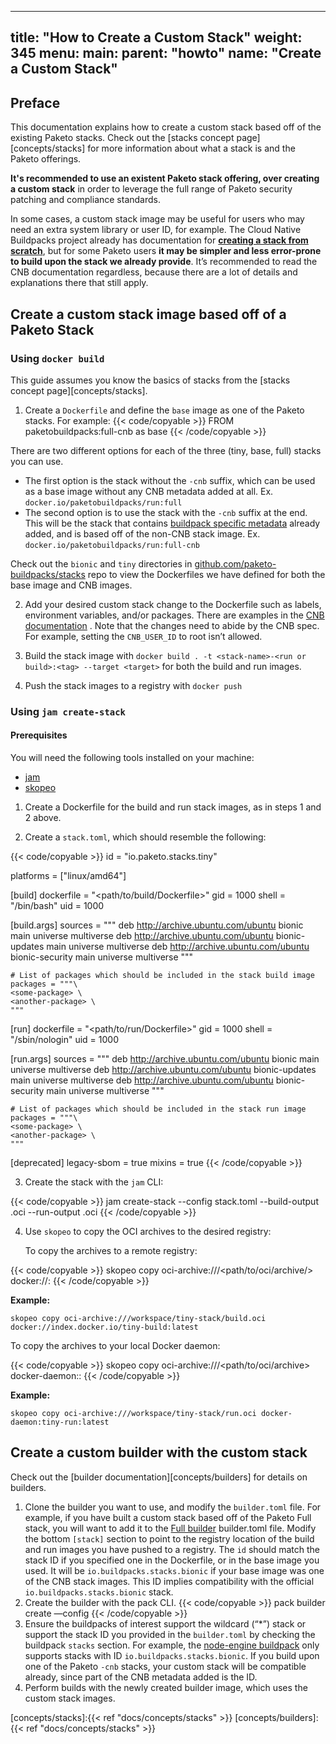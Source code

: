 
---
title: "How to Create a Custom Stack"
weight: 345
menu:
  main:
    parent: "howto"
    name: "Create a Custom Stack"
---

## Preface
This documentation explains how to create a custom stack based off of the
existing Paketo stacks. Check out the [stacks concept page][concepts/stacks]
for more information about what a stack is and the Paketo offerings. 

**It's recommended to use an existent Paketo stack offering, over creating a custom
stack** in order to leverage the full range of Paketo security patching
and compliance standards.

In some cases, a custom stack image may be useful for users who may need an
extra system library or user ID, for example. The Cloud Native Buildpacks
project already has documentation for [**creating a stack from
scratch**](https://buildpacks.io/docs/operator-guide/create-a-stack/), but for
some Paketo users **it may be simpler and less error-prone to build upon the
stack we already provide**. It’s recommended to read the CNB documentation
regardless, because there are a lot of details and explanations there that
still apply.



## Create a custom stack image based off of a Paketo Stack

### Using `docker build`
This guide assumes you know the basics of stacks from the [stacks concept page][concepts/stacks].
1. Create a `Dockerfile` and define the `base` image as one of the Paketo stacks. For example:
{{< code/copyable >}}
FROM paketobuildpacks:full-cnb as base
{{< /code/copyable >}}

There are two different options for each of the three (tiny, base, full) stacks you can use.
- The first option is the stack without the `-cnb` suffix, which can be used as a base image
without any CNB metadata added at all. Ex. `docker.io/paketobuildpacks/run:full`
 - The second option is to use the stack with the `-cnb` suffix at the end.
   This will be the stack that contains [buildpack specific
   metadata](https://github.com/buildpacks/spec/blob/main/platform.md#stacks)
   already added, and is based off of the non-CNB stack image. Ex.
   `docker.io/paketobuildpacks/run:full-cnb`

Check out the `bionic` and `tiny` directories in
[github.com/paketo-buildpacks/stacks](https://github.com/paketo-buildpacks/stacks)
repo to view the Dockerfiles we have defined for both the base image and CNB images.

2. Add your desired custom stack change to the Dockerfile such as labels,
   environment variables, and/or packages. There are examples in the [CNB
   documentation](https://buildpacks.io/docs/operator-guide/create-a-stack/) .
   Note that the changes need to abide by the CNB spec. For example, setting
   the `CNB_USER_ID` to root isn’t allowed.

3. Build the stack image with  `docker build . -t <stack-name>-<run or
   build>:<tag> --target <target>` for both the build and run images.
4. Push the stack images to a registry with `docker push`


### Using `jam create-stack`

#### Prerequisites
You will need the following tools installed on your machine:
<!-- spellchecker-disable -->
- [jam](https://github.com/paketo-buildpacks/jam)
- [skopeo](https://github.com/containers/skopeo)
<!-- spellchecker-enable-->

1. Create a Dockerfile for the build and run stack images, as in steps 1 and 2 above.

2. Create a `stack.toml`, which should resemble the following:

<!-- spellchecker-disable -->

{{< code/copyable >}}
id = "io.paketo.stacks.tiny"

platforms = ["linux/amd64"]

[build] 
  dockerfile = "<path/to/build/Dockerfile>"
  gid = 1000
  shell = "/bin/bash"
  uid = 1000

  [build.args]
    sources = """
    deb http://archive.ubuntu.com/ubuntu bionic main universe multiverse
    deb http://archive.ubuntu.com/ubuntu bionic-updates main universe multiverse
    deb http://archive.ubuntu.com/ubuntu bionic-security main universe multiverse
    """

    # List of packages which should be included in the stack build image
    packages = """\
    <some-package> \
    <another-package> \
    """

[run]
  dockerfile = "<path/to/run/Dockerfile>"
  gid = 1000
  shell = "/sbin/nologin"
  uid = 1000

  [run.args]
    sources = """
    deb http://archive.ubuntu.com/ubuntu bionic main universe multiverse
    deb http://archive.ubuntu.com/ubuntu bionic-updates main universe multiverse
    deb http://archive.ubuntu.com/ubuntu bionic-security main universe multiverse
    """

    # List of packages which should be included in the stack run image
    packages = """\
    <some-package> \
    <another-package> \
    """

[deprecated]
  legacy-sbom = true
  mixins = true
{{< /code/copyable >}}

<!-- spellchecker-enable-->



3. Create the stack with the `jam` CLI:
<!-- spellchecker-disable -->
{{< code/copyable >}}
jam create-stack --config stack.toml --build-output <name>.oci --run-output <name>.oci
{{< /code/copyable >}}
<!-- spellchecker-enable-->


4. Use `skopeo` to copy the OCI archives
   to the desired registry:

   To copy the archives to a remote registry:
<!-- spellchecker-disable -->
{{< code/copyable >}}
skopeo copy oci-archive:///<path/to/oci/archive/> docker://<registry-image-location>:<tag>
{{< /code/copyable >}}

   **Example:**

   `skopeo copy oci-archive:///workspace/tiny-stack/build.oci docker://index.docker.io/tiny-build:latest`

<!-- spellchecker-enable-->

   To copy the archives to your local Docker daemon:
<!-- spellchecker-disable -->
{{< code/copyable >}}
skopeo copy oci-archive:///<path/to/oci/archive> docker-daemon:<stack-image-name>:<tag>
{{< /code/copyable >}}


   **Example:**

   `skopeo copy oci-archive:///workspace/tiny-stack/run.oci docker-daemon:tiny-run:latest`

<!-- spellchecker-enable-->


## Create a custom builder with the custom stack

Check out the [builder documentation][concepts/builders] for details on
builders. 

1. Clone the builder you want to use, and modify the `builder.toml` file. For
   example, if you have built a custom stack based off of the Paketo Full
   stack, you will want to add it to the [Full
   builder](https://github.com/paketo-buildpacks/full-builder) builder.toml
   file. Modify the bottom `[stack]` section to point to the registry location
   of the build and run images you have pushed to a registry.  The `id` should
   match the stack ID if you specified one in the Dockerfile, or in the base
   image you used. It will be `io.buildpacks.stacks.bionic` if your base image
   was one of the CNB stack images. This ID implies compatibility with the
   official `io.buildpacks.stacks.bionic` stack.
2. Create the builder with the pack CLI.
{{< code/copyable >}}
pack builder create <builder-name> —config <path to builder.toml>
{{< /code/copyable >}}
3. Ensure the buildpacks of interest support the wildcard (“*”) stack or
   support the stack ID you provided in the `builder.toml` by checking the buildpack `stacks` section. For example, the
   [node-engine
   buildpack](https://github.com/paketo-buildpacks/node-engine/blob/8f9743093c6696c365baf1739622889c61280bff/buildpack.toml#L129-L130)
   only supports stacks with ID `io.buildpacks.stacks.bionic`. If you build
   upon one of the Paketo `-cnb` stacks, your custom stack will be
   compatible already, since part of the CNB metadata added is the ID.
4. Perform builds with the newly created builder image, which uses the custom stack images.


<!-- References -->

[concepts/stacks]:{{< ref "docs/concepts/stacks" >}}
[concepts/builders]:{{< ref "docs/concepts/stacks" >}}
